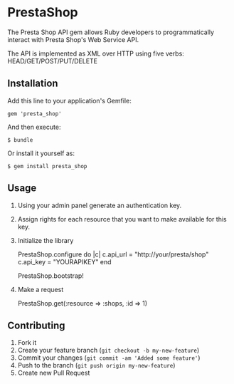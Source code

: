 # PrestaShop

The Presta Shop API gem allows Ruby developers to programmatically interact with Presta Shop's Web Service API.

The API is implemented as XML over HTTP using five verbs: HEAD/GET/POST/PUT/DELETE

## Installation

Add this line to your application's Gemfile:

	gem 'presta_shop'

And then execute:

    $ bundle

Or install it yourself as:

    $ gem install presta_shop

## Usage

1. Using your admin panel generate an authentication key. 
2. Assign rights for each resource that you want to make available for this key.
3. Initialize the library
	
	PrestaShop.configure do |c|
		c.api_url = "http://your/presta/shop"
		c.api_key = "YOURAPIKEY"
	end

	PrestaShop.bootstrap!

4. Make a request

	PrestaShop.get(:resource => :shops, :id => 1)

## Contributing

1. Fork it
2. Create your feature branch (`git checkout -b my-new-feature`)
3. Commit your changes (`git commit -am 'Added some feature'`)
4. Push to the branch (`git push origin my-new-feature`)
5. Create new Pull Request
